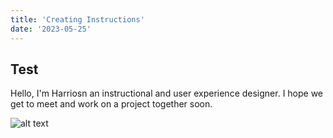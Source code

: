 ```yaml
---
title: 'Creating Instructions'
date: '2023-05-25'
---
```


## Test

Hello, I'm Harriosn an instructional and user experience designer. I hope we get to meet and work on a project together soon.

![alt text](https://hgiven.github.io/portfolio/images/charging-01.png)